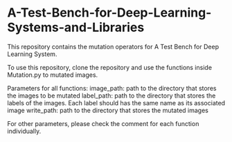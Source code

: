 # A-Test-Bench-for-Deep-Learning-Systems-and-Libraries
This repository contains the mutation operators for A Test Bench for Deep Learning System.

To use this repository, clone the repository and use the functions inside Mutation.py to mutated images.

Parameters for all functions:
image_path: path to the directory that stores the images to be mutated
label_path: path to the directory that stores the labels of the images. 
            Each label should has the same name as its associated image
write_path: path to the directory that stores the mutated images

For other parameters, please check the comment for each function individually.
